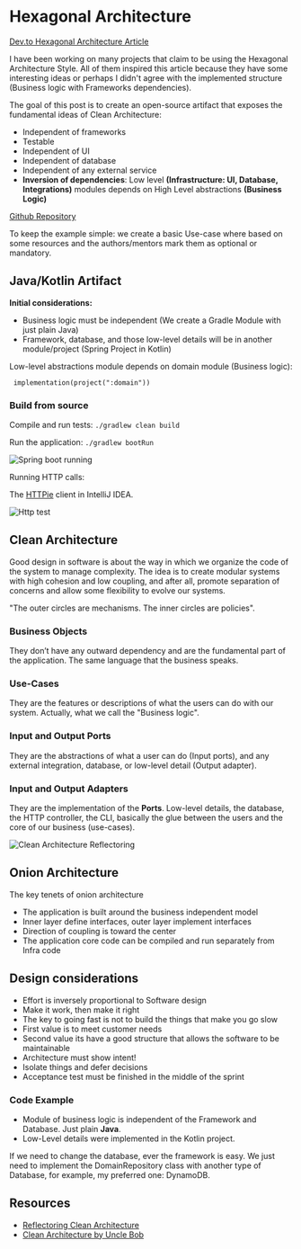 # Hexagonal Architecture

[Dev.to Hexagonal Architecture Article](https://dev.to/jorgetovar621/hexagonal-architecture-javakotlin-example-15i7)

I have been working on many projects that claim to be using the Hexagonal Architecture Style. All of them inspired this article because they have some interesting ideas or perhaps I didn't agree with the implemented structure (Business logic with Frameworks dependencies). 

The goal of this post is to create an open-source artifact that exposes the fundamental ideas of Clean Architecture: 

- Independent of frameworks
- Testable
- Independent of UI
- Independent of database
- Independent of any external service
- **Inversion of dependencies**: Low level **(Infrastructure: UI, Database, Integrations)** modules depends on High Level abstractions **(Business Logic)**

[Github Repository](https://github.com/jorgetovar/hexagonal-architecture-java)

To keep the example simple: we create a basic Use-case where based on some resources and the authors/mentors mark them as optional or mandatory.

## Java/Kotlin Artifact

**Initial considerations:**

- Business logic must be independent (We create a Gradle Module with just plain Java)
- Framework, database, and those low-level details will be in another module/project (Spring Project in Kotlin)

Low-level abstractions module depends on domain module (Business logic):


` implementation(project(":domain"))`


### Build from source

Compile and run tests:
`./gradlew clean build`

Run the application:
`./gradlew bootRun`

![Spring boot running](https://dev-to-uploads.s3.amazonaws.com/uploads/articles/4ijyp564tihug0fj4st0.png)

Running HTTP calls:

The [HTTPie](https://www.jetbrains.com/help/idea/http-client-in-product-code-editor.html) client in IntelliJ IDEA.

![Http test](https://dev-to-uploads.s3.amazonaws.com/uploads/articles/q1qwkxn72k9ntzng59o6.png)
 
## Clean Architecture 

Good design in software is about the way in which we organize the code of the system to manage complexity. The idea is to create modular systems with high cohesion and low coupling, and after all, promote separation of concerns and allow some flexibility to evolve our systems. 

"The outer circles are mechanisms. The inner circles are policies".


### Business Objects

They don’t have any outward dependency and are the fundamental part of the application. The same language that the business speaks.

### Use-Cases

They are the features or descriptions of what the users can do with our system. Actually, what we call the "Business logic". 

### Input and Output Ports

They are the abstractions of what a user can do (Input ports), and any external integration, database, or low-level detail (Output adapter).

### Input and Output Adapters

They are the implementation of the **Ports**. Low-level details, the database, the HTTP controller, the CLI, basically the glue between the users and the core of our business (use-cases).


![Clean Architecture Reflectoring](https://dev-to-uploads.s3.amazonaws.com/uploads/articles/d09cs5fobzwe8r9k3fju.png)


## Onion Architecture

The key tenets of onion architecture
- The application is built around the business independent model
- Inner layer define interfaces, outer layer implement interfaces
- Direction of coupling is toward the center
- The application core code can be compiled and run separately from Infra code

## Design considerations

- Effort is inversely proportional to Software design
- Make it work, then make it right
- The key to going fast is not to build the things that make you go slow
- First value is to meet customer needs
- Second value its have a good structure that allows the software to be maintainable
- Architecture must show intent!
- Isolate things and defer decisions
- Acceptance test must be finished in the middle of the sprint

### Code Example

- Module of business logic is independent of the Framework and Database. Just plain **Java**.
- Low-Level details were implemented in the Kotlin project. 

If we need to change the database, ever the framework is easy. We just need to implement the DomainRepository class with another type of Database, for example, my preferred one: DynamoDB.


## Resources

- [Reflectoring Clean Architecture](https://reflectoring.io/spring-hexagonal/)
- [Clean Architecture by Uncle Bob](https://blog.cleancoder.com/uncle-bob/2012/08/13/the-clean-architecture.html)  
 
